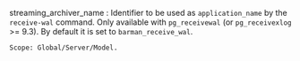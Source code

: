 streaming_archiver_name
:   Identifier to be used as `application_name` by the `receive-wal` command.
    Only available with `pg_receivewal` (or `pg_receivexlog` >= 9.3).
    By default it is set to `barman_receive_wal`.

    Scope: Global/Server/Model.
